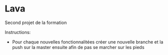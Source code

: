 # Lava
Second projet de la formation

Instructions:
  - Pour chaque nouvelles fonctionnalitées créer une nouvelle branche et la push sur la master ensuite afin de pas se marcher sur les pieds
